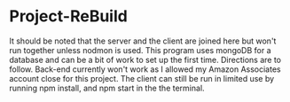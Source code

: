 # Project-ReBuild
It should be noted that the server and the client are joined here but won't run together unless nodmon is used.
This program uses mongoDB for a database and can be a bit of work to set up the first time. Directions are to follow.
Back-end currently won't work as I allowed my Amazon Associates account close for this project.  The client can still be run in limited use by running npm install, and npm start in the the terminal.
